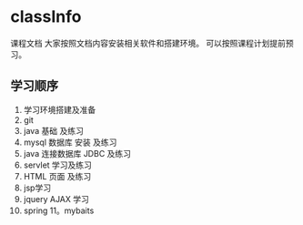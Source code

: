 # classInfo
课程文档
大家按照文档内容安装相关软件和搭建环境。
可以按照课程计划提前预习。

## 学习顺序 ##

1. 学习环境搭建及准备
2. git
3. java 基础 及练习
4. mysql 数据库 安装 及练习
5. java 连接数据库 JDBC 及练习
6. servlet 学习及练习
7. HTML 页面 及练习 
8. jsp学习
9. jquery AJAX 学习
10. spring 
11。mybaits
